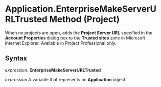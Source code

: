 
# Application.EnterpriseMakeServerURLTrusted Method (Project)

When no projects are open, adds the  **Project Server URL** specified in the **Account Properties** dialog box to the **Trusted sites** zone in Microsoft Internet Explorer. Available in Project Professional only.


## Syntax

 _expression_. **EnterpriseMakeServerURLTrusted**

 _expression_ A variable that represents an **Application** object.

